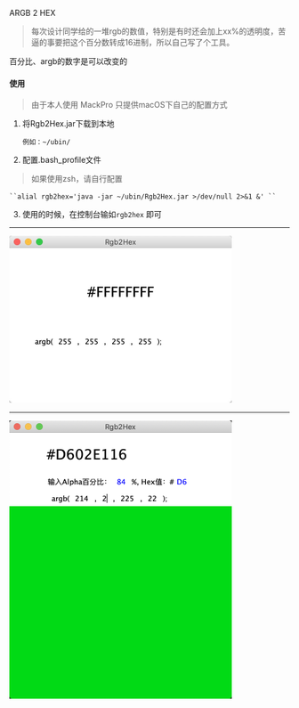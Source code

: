 ARGB 2 HEX

>每次设计同学给的一堆rgb的数值，特别是有时还会加上xx%的透明度，苦逼的事要把这个百分数转成16进制，所以自己写了个工具。
>

百分比、argb的数字是可以改变的

#### 使用
> 由于本人使用 MackPro 只提供macOS下自己的配置方式

1. 将Rgb2Hex.jar下载到本地

    ``例如：~/ubin/ ``

2. 配置.bash_profile文件
>如果使用zsh，请自行配置

    ``alial rgb2hex='java -jar ~/ubin/Rgb2Hex.jar >/dev/null 2>&1 &' ``

3. 使用的时候，在控制台输如``rgb2hex`` 即可


----
<img src="./pic/img.png" alt="i.g" style="zoom:50%;" />

----

<img src="./pic/img1.png" alt="i.g" style="zoom:50%;" />